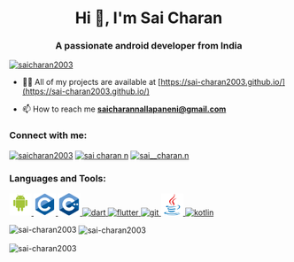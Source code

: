 <h1 align="center">Hi 👋, I'm Sai Charan</h1>
<h3 align="center">A passionate android developer from India</h3>

<p align="left"> <a href="https://twitter.com/saicharan2003" target="blank"><img src="https://img.shields.io/twitter/follow/saicharan2003?logo=twitter&style=for-the-badge" alt="saicharan2003" /></a> </p>

- 👨‍💻 All of my projects are available at [https://sai-charan2003.github.io/](https://sai-charan2003.github.io/)

- 📫 How to reach me **saicharannallapaneni@gmail.com**

<h3 align="left">Connect with me:</h3>
<p align="left">
<a href="https://twitter.com/saicharan2003" target="blank"><img align="center" src="https://raw.githubusercontent.com/rahuldkjain/github-profile-readme-generator/master/src/images/icons/Social/twitter.svg" alt="saicharan2003" height="30" width="40" /></a>
<a href="https://linkedin.com/in/sai charan n" target="blank"><img align="center" src="https://raw.githubusercontent.com/rahuldkjain/github-profile-readme-generator/master/src/images/icons/Social/linked-in-alt.svg" alt="sai charan n" height="30" width="40" /></a>
<a href="https://instagram.com/sai__charan.n" target="blank"><img align="center" src="https://raw.githubusercontent.com/rahuldkjain/github-profile-readme-generator/master/src/images/icons/Social/instagram.svg" alt="sai__charan.n" height="30" width="40" /></a>
</p>

<h3 align="left">Languages and Tools:</h3>
<p align="left"> <a href="https://developer.android.com" target="_blank" rel="noreferrer"> <img src="https://raw.githubusercontent.com/devicons/devicon/master/icons/android/android-original-wordmark.svg" alt="android" width="40" height="40"/> </a> <a href="https://www.cprogramming.com/" target="_blank" rel="noreferrer"> <img src="https://raw.githubusercontent.com/devicons/devicon/master/icons/c/c-original.svg" alt="c" width="40" height="40"/> </a> <a href="https://www.w3schools.com/cpp/" target="_blank" rel="noreferrer"> <img src="https://raw.githubusercontent.com/devicons/devicon/master/icons/cplusplus/cplusplus-original.svg" alt="cplusplus" width="40" height="40"/> </a> <a href="https://dart.dev" target="_blank" rel="noreferrer"> <img src="https://www.vectorlogo.zone/logos/dartlang/dartlang-icon.svg" alt="dart" width="40" height="40"/> </a> <a href="https://flutter.dev" target="_blank" rel="noreferrer"> <img src="https://www.vectorlogo.zone/logos/flutterio/flutterio-icon.svg" alt="flutter" width="40" height="40"/> </a> <a href="https://git-scm.com/" target="_blank" rel="noreferrer"> <img src="https://www.vectorlogo.zone/logos/git-scm/git-scm-icon.svg" alt="git" width="40" height="40"/> </a> <a href="https://www.java.com" target="_blank" rel="noreferrer"> <img src="https://raw.githubusercontent.com/devicons/devicon/master/icons/java/java-original.svg" alt="java" width="40" height="40"/> </a> <a href="https://kotlinlang.org" target="_blank" rel="noreferrer"> <img src="https://www.vectorlogo.zone/logos/kotlinlang/kotlinlang-icon.svg" alt="kotlin" width="40" height="40"/> </a> </p>

<p><img align="left" src="https://github-readme-stats.vercel.app/api/top-langs?username=sai-charan2003&show_icons=true&locale=en&layout=compact" alt="sai-charan2003" /></p>

<p>&nbsp;<img align="center" src="https://github-readme-stats.vercel.app/api?username=sai-charan2003&show_icons=true&locale=en" alt="sai-charan2003" /></p>

<p><img align="center" src="https://github-readme-streak-stats.herokuapp.com/?user=sai-charan2003&" alt="sai-charan2003" /></p>
